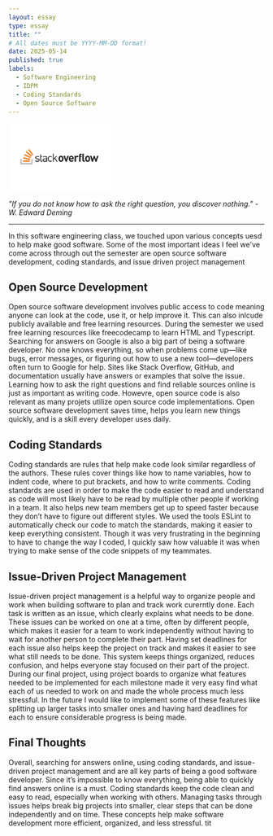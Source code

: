 ```yaml
---
layout: essay
type: essay
title: ""
# All dates must be YYYY-MM-DD format!
date: 2025-05-14
published: true
labels:
  - Software Engineering
  - IDPM
  - Coding Standards
  - Open Source Software
---
```


<img width="200px" class="rounded float-start pe-4" src="../img/reflect_swe/reflect_swe.png">

*"If you do not know how to ask the right question, you discover nothing." - W. Edward Deming*

---

In this software engineering class, we touched upon various concepts uesd to help make good software. Some of the most important ideas I feel we've come across through out the semester are open source software development, coding standards, and issue driven project management

## Open Source Development

Open source software development involves public access to code meaning anyone can look at the code, use it, or help improve it. This can also inlcude publicly available and free learning resources. During the semester we used free learning resources like freecodecamp to learn HTML and Typescript. Searching for answers on Google is also a big part of being a software developer. No one knows everything, so when problems come up—like bugs, error messages, or figuring out how to use a new tool—developers often turn to Google for help. Sites like Stack Overflow, GitHub, and documentation usually have answers or examples that solve the issue. Learning how to ask the right questions and find reliable sources online is just as important as writing code. Howevre, open source code is also relevant as many projets utilize open source code implementations. Open source software development saves time, helps you learn new things quickly, and is a skill every developer uses daily.

## Coding Standards

Coding standards are rules that help make code look similar regardless of the authors. These rules cover things like how to name variables, how to indent code, where to put brackets, and how to write comments. Coding standards are used in order to make the code easier to read and understand as code will most likely have to be read by multiple other people if working in a team. It also helps new team members get up to speed faster because they don’t have to figure out different styles. We used the tools ESLint to automatically check our code to match the standards, making it easier to keep everything consistent. Though it was very frustrating in the beginning to have to change the way I coded, I quickly saw how valuable it was when trying to make sense of the code snippets of my teammates.


## Issue-Driven Project Management

Issue-driven project management is a helpful way to organize people and work when building software to plan and track work curerntly done. Each task is written as an issue, which clearly explains what needs to be done. These issues can be worked on one at a time, often by different people, which makes it easier for a team to work independently without having to wait for another person to complete their part. Having set deadlines for each issue also helps keep the project on track and makes it easier to see what still needs to be done. This system keeps things organized, reduces confusion, and helps everyone stay focused on their part of the project. During our final project, using project boards to organize what features needed to be implemented for each milestone made it very easy find what each of us needed to work on and made the whole process much less stressful. In the future I would like to implement some of these features like splitting up larger tasks into smaller ones and having hard deadlines for each to ensure considerable progress is being made.


## Final Thoughts

Overall, searching for answers online, using coding standards, and issue-driven project management and are all key parts of being a good software developer. Since it’s impossible to know everything, being able to quickly find answers online is a must. Coding standards keep the code clean and easy to read, especially when working with others. Managing tasks through issues helps break big projects into smaller, clear steps that can be done independently and on time. These concepts help make software development more efficient, organized, and less stressful.
tit
